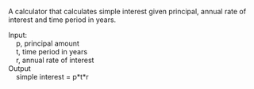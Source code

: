 A calculator that calculates simple interest given principal, annual rate of interest and time period in years.

Input:  
&nbsp;&nbsp;&nbsp;&nbsp;p, principal amount  
&nbsp;&nbsp;&nbsp;&nbsp;t, time period in years  
&nbsp;&nbsp;&nbsp;&nbsp;r, annual rate of interest  
Output  
&nbsp;&nbsp;&nbsp;&nbsp;simple interest = p\*t\*r  
